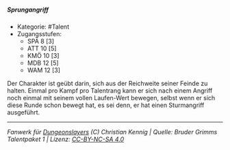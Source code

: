 <!---
Dies ist ein Fanwerk für DUNGEONSLAYERS (C) von Christian Kennig

Quellen:      [Bruder Grimms Talentpaket 1](https://www.f-space.de/ds4/downloads.html)
              [Talentbeschreibungen](https://www.f-space.de/ds4/tools-talentcards.html)
License:      [CC-BY-NC-SA 4.0](https://creativecommons.org/licenses/by-nc-sa/4.0/deed.de)
Richtlinien:  [Fanwerkrichtlinien](https://www.dungeonslayers.net/fanwerk-richtlinien/)
Autor:        Zauberlehrling
-->

##### Sprungangriff

- Kategorie: #Talent
- Zugangsstufen:
  - SPÄ 8 [3]
  - ATT 10 [5]
  - KMÖ 10 [3]
  - MDB 12 [5]
  - WAM 12 [3]

Der Charakter ist geübt darin, sich aus der Reichweite seiner Feinde zu halten. Einmal pro Kampf pro Talentrang kann er sich nach einem Angriff noch einmal mit seinem vollen Laufen-Wert bewegen, selbst wenn er sich diese Runde schon bewegt hat, es sei denn, er hat einen Sturmangriff ausgeführt.

---

_Fanwerk für [Dungeonslayers](https://www.dungeonslayers.net/) (C) Christian Kennig | Quelle: Bruder Grimms Talentpaket 1 | Lizenz: [CC-BY-NC-SA 4.0](https://creativecommons.org/licenses/by-nc-sa/4.0/deed.de)_
